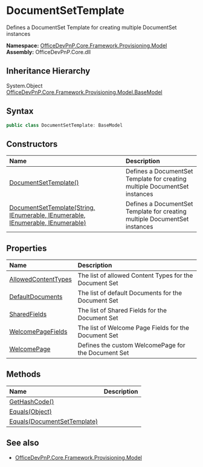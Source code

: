 # DocumentSetTemplate
Defines a DocumentSet Template for creating multiple DocumentSet instances  

**Namespace:** [OfficeDevPnP.Core.Framework.Provisioning.Model](OfficeDevPnP.Core.Framework.Provisioning.Model.md)  
**Assembly:** OfficeDevPnP.Core.dll  
## Inheritance Hierarchy
System.Object  
    [OfficeDevPnP.Core.Framework.Provisioning.Model.BaseModel](OfficeDevPnP.Core.Framework.Provisioning.Model.BaseModel.md)
## Syntax
```C#
public class DocumentSetTemplate: BaseModel
```
## Constructors
|**Name**|**Description**|
|:-----|:-----|
| [DocumentSetTemplate()](OfficeDevPnP.Core.Framework.Provisioning.Model.DocumentSetTemplate.ctor1.md) |  Defines a DocumentSet Template for creating multiple DocumentSet instances 
| [DocumentSetTemplate(String, IEnumerable<String>, IEnumerable<DefaultDocument>, IEnumerable<Guid>, IEnumerable<Guid>)](OfficeDevPnP.Core.Framework.Provisioning.Model.DocumentSetTemplate.ctor2.md) |  Defines a DocumentSet Template for creating multiple DocumentSet instances 
## Properties
|**Name**|**Description**|
|:-----|:-----|
| [AllowedContentTypes](OfficeDevPnP.Core.Framework.Provisioning.Model.DocumentSetTemplate.AllowedContentTypes.md) | The list of allowed Content Types for the Document Set
| [DefaultDocuments](OfficeDevPnP.Core.Framework.Provisioning.Model.DocumentSetTemplate.DefaultDocuments.md) | The list of default Documents for the Document Set
| [SharedFields](OfficeDevPnP.Core.Framework.Provisioning.Model.DocumentSetTemplate.SharedFields.md) | The list of Shared Fields for the Document Set
| [WelcomePageFields](OfficeDevPnP.Core.Framework.Provisioning.Model.DocumentSetTemplate.WelcomePageFields.md) | The list of Welcome Page Fields for the Document Set
| [WelcomePage](OfficeDevPnP.Core.Framework.Provisioning.Model.DocumentSetTemplate.WelcomePage.md) | Defines the custom WelcomePage for the Document Set
## Methods
|**Name**|**Description**|
|:-----|:-----|
| [GetHashCode()](OfficeDevPnP.Core.Framework.Provisioning.Model.DocumentSetTemplate.1c6872bd.md) | 
| [Equals(Object)](OfficeDevPnP.Core.Framework.Provisioning.Model.DocumentSetTemplate.3520ddbb.md) | 
| [Equals(DocumentSetTemplate)](OfficeDevPnP.Core.Framework.Provisioning.Model.DocumentSetTemplate.9b91d7be.md) | 
## See also
- [OfficeDevPnP.Core.Framework.Provisioning.Model](OfficeDevPnP.Core.Framework.Provisioning.Model.md)
